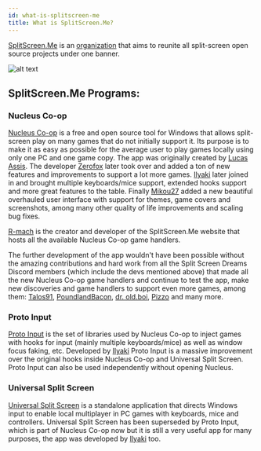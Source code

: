 ```yaml
---
id: what-is-splitscreen-me
title: What is SplitScreen.Me?
---
```


[SplitScreen.Me](https://github.com/SplitScreen-Me) is an [organization](https://docs.github.com/en/organizations/collaborating-with-groups-in-organizations/about-organizations) that aims to reunite all split-screen open source projects under one banner.

![alt text](https://github.com/SplitScreen-Me/splitscreenme-hub/blob/master/public/android-icon-96x96.png?raw=true)


## SplitScreen.Me Programs:
### Nucleus Co-op
[Nucleus Co-op](/docs/faq) is a free and open source tool for Windows that allows split-screen play on many games that do not initially support it. Its purpose is to make it as easy as possible for the average user to play games locally using only one PC and one game copy. The app was originally created by [Lucas Assis](https://github.com/lucasassislar). The developer [Zerofox](https://github.com/ZeroFox5866) later took over and added a ton of new features and improvements to support a lot more games. [Ilyaki](https://github.com/Ilyaki) later joined in and brought multiple keyboards/mice support, extended hooks support and more great features to the table. Finally [Mikou27](https://github.com/Mikou27) added a new beautiful overhauled user interface with support for themes, game covers and screenshots, among many other quality of life improvements and scaling bug fixes.

[R-mach](https://github.com/r-mach) is the creator and developer of the SplitScreen.Me website that hosts all the available Nucleus Co-op game handlers.

The further development of the app wouldn't have been possible without the amazing contributions and hard work from all the Split Screen Dreams Discord members (which include the devs mentioned above) that made all the new Nucleus Co-op game handlers and continue to test the app, make new discoveries and game handlers to support even more games, among them: [Talos91](https://hub.splitscreen.me/user/eeL7HAz8zJovChWw4), [PoundlandBacon](https://hub.splitscreen.me/user/AdiAjSyfZPMvu3a4M), [dr. old.boi](https://hub.splitscreen.me/user/dPRj3q6kFtT4HvMGg), [Pizzo](https://hub.splitscreen.me/user/HEgozNi3MNvhAmWfi) and many more.

### Proto Input
[Proto Input](/docs/proto) is the set of libraries used by Nucleus Co-op to inject games with hooks for input (mainly multiple keyboards/mice) as well as window focus faking, etc. Developed by [Ilyaki](https://github.com/Ilyaki) Proto Input is a massive improvement over the original hooks inside Nucleus Co-op and Universal Split Screen. Proto Input can also be used independently without opening Nucleus.

### Universal Split Screen

[Universal Split Screen](https://universalsplitscreen.github.io/) is a standalone application that directs Windows input to enable local multiplayer in PC games with keyboards, mice and controllers. Universal Split Screen has been superseded by Proto Input, which is part of Nucleus Co-op now but it is still a very useful app for many purposes, the app was developed by [Ilyaki](https://github.com/Ilyaki) too.
